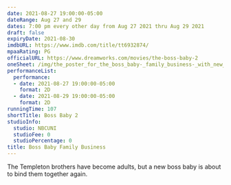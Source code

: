 ```yaml
---
date: 2021-08-27 19:00:00-05:00
dateRange: Aug 27 and 29
dates: 7:00 pm every other day from Aug 27 2021 thru Aug 29 2021
draft: false
expiryDate: 2021-08-30
imdbURL: https://www.imdb.com/title/tt6932874/
mpaaRating: PG
officialURL: https://www.dreamworks.com/movies/the-boss-baby-2
oneSheet: /img/the_poster_for_the_boss_baby-_family_business-_with_new_date.jpg
performanceList:
  performance:
  - date: 2021-08-27 19:00:00-05:00
    format: 2D
  - date: 2021-08-29 19:00:00-05:00
    format: 2D
runningTime: 107
shortTitle: Boss Baby 2
studioInfo:
  studio: NBCUNI
  studioFee: 0
  studioPercentage: 0
title: Boss Baby Family Business
---
```


The Templeton brothers have become adults, but a new boss baby is about to bind them together again.